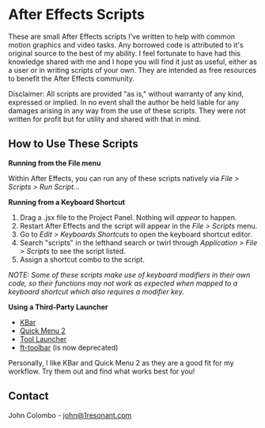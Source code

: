 # After Effects Scripts

These are small After Effects scripts I've written to help with common motion graphics and video tasks. Any borrowed code is attributed to it's original source to the best of my ability. I feel fortunate to have had this knowledge shared with me and I hope you will find it just as useful, either as a user or in writing scripts of your own. They are intended as free resources to benefit the After Effects community.

Disclaimer: All scripts are provided "as is," without warranty of any kind, expressed or implied. In no event shall the author be held liable for any damages arising in any way from the use of these scripts. They were not written for profit but for utility and shared with that in mind.

## How to Use These Scripts

**Running from the File menu**

Within After Effects, you can run any of these scripts natively via _File > Scripts > Run Script..._

**Running from a Keyboard Shortcut**

1. Drag a .jsx file to the Project Panel. Nothing will _appear_ to happen.
2. Restart After Effects and the script will appear in the _File > Scripts_ menu.
3. Go to _Edit > Keyboards Shortcuts_ to open the keyboard shortcut editor.
4. Search "scripts" in the lefthand search or twirl through _Application > File > Scripts_ to see the script listed.
5. Assign a shortcut combo to the script.

_NOTE: Some of these scripts make use of keyboard modifiers in their own code, so their functions may not work as expected when mapped to a keyboard shortcut which also requires a modifier key._

**Using a Third-Party Launcher**

  * [KBar](https://www.aescripts.com/kbar)
  * [Quick Menu 2](https://www.aescripts.com/quick-menu)
  * [Tool Launcher](https://www.aescripts.com/tool-launcher)
  * [ft-toolbar](https://www.aescripts.com/ft-toolbar) (is now deprecated)

Personally, I like KBar and Quick Menu 2 as they are a good fit for my workflow. Try them out and find what works best for you!

## Contact

John Colombo - john@1resonant.com
